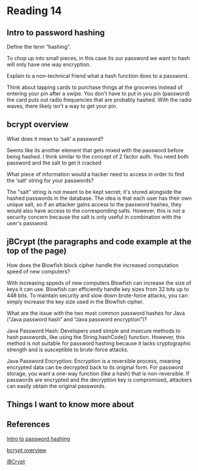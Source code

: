 # Reading 14

## Intro to password hashing

Define the term “hashing”.

To chop up into small pieces, in this case its our password we want to hash will only have one way encryption.

Explain to a non-technical friend what a hash function does to a password.

Think about tapping cards to purchase things at the groceries instead of entering your pin after a swipe. You don't have to put in you pin (password) the card puts out radio frequencies that are probably hashed. With the radio waves, there likely isn't a way to get your pin.

## bcrypt overview

What does it mean to ‘salt’ a password?

Seems like its another element that gets mixed with the password before being hashed. I think similar to the concept of 2 factor auth. You need both password and the salt to get it cracked

What piece of information would a hacker need to access in order to find the ‘salt’ string for your passwords?

The "salt" string is not meant to be kept secret; it's stored alongside the hashed passwords in the database. The idea is that each user has their own unique salt, so if an attacker gains access to the password hashes, they would also have access to the corresponding salts. However, this is not a security concern because the salt is only useful in combination with the user's password.

## jBCrypt (the paragraphs and code example at the top of the page)

How does the Blowfish block cipher handle the increased computation speed of new computers?

With increasing sppeds of new computers Blowfish can increase the size of keys it can use. Blowfish can efficiently handle key sizes from 32 bits up to 448 bits. To maintain security and slow down brute-force attacks, you can simply increase the key size used in the Blowfish cipher.

What are the issue with the two most common password hashes for Java (“Java password hash” and “Java password encryption”)?

<!-- CHATGPT HELPED WITH THIS QUESTION -->

Java Password Hash: Developers used simple and insecure methods to hash passwords, like using the String.hashCode() function. However, this method is not suitable for password hashing because it lacks cryptographic strength and is susceptible to brute-force attacks.

Java Password Encryption: Encryption is a reversible process, meaning encrypted data can be decrypted back to its original form. For password storage, you want a one-way function (like a hash) that is non-reversible. If passwords are encrypted and the decryption key is compromised, attackers can easily obtain the original passwords.

## Things I want to know more about

## References

[Intro to password hashing](https://auth0.com/blog/hashing-passwords-one-way-road-to-security/)

[bcrypt overview](https://danboterhoven.medium.com/why-you-should-use-bcrypt-to-hash-passwords-af330100b861)

[jBCrypt](https://www.mindrot.org/projects/jBCrypt/)
